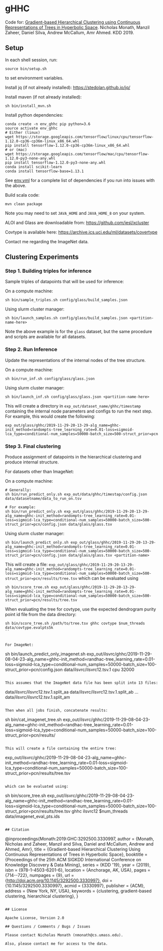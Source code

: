 
# gHHC

Code for: [Gradient-based Hierarchical Clustering using Continuous Representations of Trees in Hyperbolic Space](https://dl.acm.org/citation.cfm?id=3330997). Nicholas Monath, Manzil Zaheer, Daniel Silva, Andrew McCallum, Amr Ahmed. KDD 2019.

## Setup

In each shell session, run:

```
source bin/setup.sh
```

to set environment variables.

Install jq (if not already installed): https://stedolan.github.io/jq/

Install maven (if not already installed):

```
sh bin/install_mvn.sh
```

Install python dependencies:

```
conda create -n env_ghhc pip python=3.6
source activate env_ghhc
# Either (linux)
wget https://storage.googleapis.com/tensorflow/linux/cpu/tensorflow-1.12.0-cp36-cp36m-linux_x86_64.whl
pip install tensorflow-1.12.0-cp36-cp36m-linux_x86_64.whl
# or (mac)
wget https://storage.googleapis.com/tensorflow/mac/cpu/tensorflow-1.12.0-py3-none-any.whl
pip install tensorflow-1.12.0-py3-none-any.whl
conda install scikit-learn
conda install tensorflow-base=1.13.1
```

See [env.yml](env.yml) for a complete list of dependencies if you run into issues
with the above.

Build scala code:

```
mvn clean package
```

Note you may need to set `JAVA_HOME` and `JAVA_HOME_8` on your system.

ALOI and Glass are downloadable from: https://github.com/iesl/xcluster

Covtype is available here: https://archive.ics.uci.edu/ml/datasets/covertype

Contact me regarding the ImageNet data.

## Clustering Experiments

### Step 1. Building triples for inference

Sample triples of datapoints that will be used for inference:

On a compute machine:

```
sh bin/sample_triples.sh config/glass/build_samples.json
```

Using slurm cluster manager:

```
sh bin/launch_samples.sh config/glass/build_samples.json <partition-name-here>
```

Note the above example is for the `glass` dataset, but the same
procedure and scripts are available for all datasets.

### Step 2. Run Inference

Update the representations of the internal nodes of the tree structure.

On a compute machine:

```
sh bin/run_inf.sh config/glass/glass.json
```

Using slurm cluster manager:

```
sh bin/launch_inf.sh config/glass/glass.json <partition-name-here>
```

This will create a directory in `exp_out/dataset_name/ghhc/timestamp`
containing the internal node parameters and configs to run the next step.
For example, this would create the following:

```
exp_out/glass/ghhc/2019-11-29-20-13-29-alg_name=ghhc-init_method=randompts-tree_learning_rate=0.01-loss=sigmoid-lca_type=conditional-num_samples=50000-batch_size=500-struct_prior=pcn
```

### Step 3. Final clustering

Produce assignment of datapoints in the hierarchical clustering and
produce internal structure.

For datasets other than ImageNet:

On a compute machine:

```
# Generally:
sh bin/run_predict_only.sh exp_out/data/ghhc/timestap/config.json data/datasetname/data_to_run_on.tsv

# For example:
sh bin/run_predict_only.sh exp_out/glass/ghhc/2019-11-29-20-13-29-alg_name=ghhc-init_method=randompts-tree_learning_rate=0.01-loss=sigmoid-lca_type=conditional-num_samples=50000-batch_size=500-struct_prior=pcn/config.json data/glass/glass.tsv
```

Using slurm cluster manager:

```
sh bin/launch_predict_only.sh exp_out/glass/ghhc/2019-11-29-20-13-29-alg_name=ghhc-init_method=randompts-tree_learning_rate=0.01-loss=sigmoid-lca_type=conditional-num_samples=50000-batch_size=500-struct_prior=pcn/config.json data/glass/glass.tsv <partition-name>
```

This will create a file: `exp_out/glass/ghhc/2019-11-29-20-13-29-alg_name=ghhc-init_method=randompts-tree_learning_rate=0.01-loss=sigmoid-lca_type=conditional-num_samples=50000-batch_size=500-struct_prior=pcn/results/tree.tsv`
which can be evaluated using

```
sh bin/score_tree.sh exp_out/glass/ghhc/2019-11-29-20-13-29-alg_name=ghhc-init_method=randompts-tree_learning_rate=0.01-loss=sigmoid-lca_type=conditional-num_samples=50000-batch_size=500-struct_prior=pcn/results/tree.tsv
```

When evaluating the tree for covtype, use the expected dendrogram purity point id file from the data directory:

```
sh bin/score_tree.sh /path/to/tree.tsv ghhc covtype $num_threads data/covtype.evalpts5k
``


For ImageNet:

```
 sh bin/launch_predict_only_imagenet.sh exp_out/ilsvrc/ghhc/2019-11-29-08-04-23-alg_name=ghhc-init_method=randhac-tree_learning_rate=0.01-loss=sigmoid-lca_type=conditional-num_samples=50000-batch_size=100-struct_prior=pcn/config.json data/ilsvrc/ilsvrc12.tsv.1 cpu 32000
```

This assumes that the ImageNet data file has been split into 13 files:

```
data/ilsvrc/ilsvrc12.tsv.1.split_aa
data/ilsvrc/ilsvrc12.tsv.1.split_ab
...
data/ilsvrc/ilsvrc12.tsv.1.split_am
```

Then when all jobs finish, concatenate results:

```
sh bin/cat_imagenet_tree.sh exp_out/ilsvrc/ghhc/2019-11-29-08-04-23-alg_name=ghhc-init_method=randhac-tree_learning_rate=0.01-loss=sigmoid-lca_type=conditional-num_samples=50000-batch_size=100-struct_prior=pcn/results/
```

This will create a file containing the entire tree:

```
exp_out/ilsvrc/ghhc/2019-11-29-08-04-23-alg_name=ghhc-init_method=randhac-tree_learning_rate=0.01-loss=sigmoid-lca_type=conditional-num_samples=50000-batch_size=100-struct_prior=pcn/results/tree.tsv
```

which can be evaluated using:

```
sh bin/score_tree.sh exp_out/ilsvrc/ghhc/2019-11-29-08-04-23-alg_name=ghhc-init_method=randhac-tree_learning_rate=0.01-loss=sigmoid-lca_type=conditional-num_samples=50000-batch_size=100-struct_prior=pcn/results/tree.tsv ghhc ilsvrc12 $num_threads data/imagenet_eval_pts.ids
```

## Citation

```
@inproceedings{Monath:2019:GHC:3292500.3330997,
     author = {Monath, Nicholas and Zaheer, Manzil and Silva, Daniel and McCallum, Andrew and Ahmed, Amr},
     title = {Gradient-based Hierarchical Clustering Using Continuous Representations of Trees in Hyperbolic Space},
     booktitle = {Proceedings of the 25th ACM SIGKDD International Conference on Knowledge Discovery \& Data Mining},
     series = {KDD '19},
     year = {2019},
     isbn = {978-1-4503-6201-6},
     location = {Anchorage, AK, USA},
     pages = {714--722},
     numpages = {9},
     url = {http://doi.acm.org/10.1145/3292500.3330997},
     doi = {10.1145/3292500.3330997},
     acmid = {3330997},
     publisher = {ACM},
     address = {New York, NY, USA},
     keywords = {clustering, gradient-based clustering, hierarchical clustering},
}
```

## License

Apache License, Version 2.0

## Questions / Comments / Bugs / Issues

Please contact Nicholas Monath (nmonath@cs.umass.edu).

Also, please contact me for access to the data.

